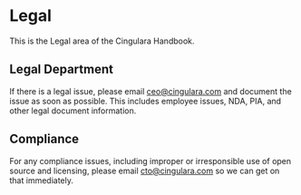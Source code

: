 # Legal
This is the Legal area of the Cingulara Handbook.

## Legal Department
If there is a legal issue, please email ceo@cingulara.com and document the issue as soon as possible.  This includes employee issues, NDA, PIA, and other legal document information.

## Compliance
For any compliance issues, including improper or irresponsible use of open source and licensing, please email cto@cingulara.com so we can get on that immediately.